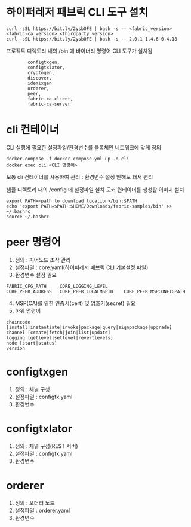 # 하이퍼레저 패브릭 CLI 도구 설치
```
curl -sSL https://bit.ly/2ysbOFE | bash -s -- <fabric_version> <fabric-ca_version> <thirdparty_version>
curl -sSL https://bit.ly/2ysbOFE | bash -s -- 2.0.1 1.4.6 0.4.18
```
프로젝트 디렉토리 내의 /bin 에 바이너리 명령어 CLI 도구가 설치됨
```
        configtxgen,
        configtxlator,
        cryptogen,
        discover,
        idemixgen
        orderer,
        peer,
        fabric-ca-client,
        fabric-ca-server
```

# cli 컨테이너
CLI 실행에 필요한 설정파일/환경변수를 블록체인 네트워크에 맞게 정의
```
docker-compose -f docker-compose.yml up -d cli
docker exec cli <CLI 명령어>
```
보통 cli 컨테이너를 사용하여 관리 : 환경변수 설정 안해도 돼서 편리

샘플 디렉토리 내의 /config 에 설정파일 설치
도커 컨테이너를 생성할 이미지 설치
```
export PATH=<path to download location>/bin:$PATH
echo 'export PATH=$PATH:$HOME/Downloads/fabric-samples/bin' >> ~/.bashrc
source ~/.bashrc
```

# peer 명령어
1. 정의 : 피어노드 조작 관리
2. 설정파일 : core.yaml(하이퍼레저 패브릭 CLI 기본설정 파일)
3. 환경변수 설정 필요
```
FABRIC_CFG_PATH		CORE_LOGGING_LEVEL
CORE_PEER_ADDRESS	CORE_PEER_LOCALMSPID	CORE_PEER_MSPCONFIGPATH
```
4. MSP(CA)를 위한 인증서(cert) 및 암호키(secret) 필요
5. 하위 명령어
```
chaincode [install|instantiate|invoke|package|query|signpackage|upgrade]
channel [create|fetch|join|list|update]
logging [getlevel|setlevel|revertlevels]
node [start|status]
version
```

# configtxgen
1. 정의 : 채널 구성
2. 설정파일 : configfx.yaml
3. 환경변수

# configtxlator
1. 정의 : 채널 구성(REST 서버)
2. 설정파일 : configfx.yaml
3. 환경변수

# orderer
1. 정의 : 오더러 노드
2. 설정파일 : orderer.yaml
3. 환경변수
